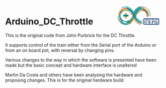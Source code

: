  <img align="right" src="arduino_merg_logo.png"  width="150" height="75">

# Arduino_DC_Throttle

This is the original code from John Purbrick for the DC Throttle.

It supports control of the train either from the Serial port of the Arduino or from an on board pot, with reversal by changing pins.

Various changes to the way in which the software is presented have been made but the basic concept and hardware interface is unaltered

Martin Da Costa and others have been analysing the hardware and proposing changes. This is for the original hardware build.

